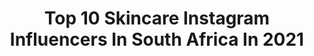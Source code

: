 ---
title: Top 10 Skincare Instagram Influencers In South Africa In 2021
description: >-
  Find top skincare Instagram influencers in South Africa in 2021. Most popular hashtags: #skincare #southafrica #skin #kbeauty.
platform: Instagram
hits: 68
text_top: See the best Instagram influencers on inBeat.
text_bottom: inBeat has 68 Instagram influencers like this in South Africa for you to pitch.
profiles:
  - username: "rakgadi_sedy_koetle"
    fullname: >-
      Rakgadi Sedy
    bio: >-
      Mama to @fentse_mabogwane Face of @organik_uzuri_skincare Owner: @sedy_beautyline @laflorette_ @bag_ish_
    location: "South Africa"
    followers: 186609
    engagement: 296
    commentsToLikes: 0.012136
    id: ck6twnvbst2vj0j717zgwronu
    verified: false
    hashtags: "#nativechildco, #african, #myheritageday, #teamnativechild"
  - username: "makgofe"
    fullname: >-
      Makgofe Moagi
    bio: >-
      👑🇿🇦 #entrepreneur #actress #speaker #MC 🚫#GBV🚫#disability #abuse 🚫#childtrafficking #fastcars #skincare #mentalhealth #LGBTQIA+ 📧
    location: "South Africa"
    followers: 79635
    engagement: 223
    commentsToLikes: 0.020413
    id: ck0w1ztwvly4m0i19zmdc6p2o
    verified: false
    hashtags: "#blessed, #selfcare, #women, #child"
  - username: "annalicious_za"
    fullname: >-
      Anna
    bio: >-
      Hoarder of skincare K Beauty lover Use my code Anna10 for 10% discount with @pinkcos_ Born 🇬🇧 Based in 🇿🇦
    location: "South Africa"
    followers: 2841
    engagement: 1246
    commentsToLikes: 0.763292
    id: ck5pwe2lkme5r0i116j5pcuz9
    verified: false
    hashtags: "#365inskincare, #benton, #whitewednesday, #nivea"
  - username: "undermyskinza"
    fullname: >-
      Candice H 🌸💋
    bio: >-
      Skincare enthusiast based in Cape Town, South Africa 🇿🇦 #transformertuesday #toptenskin2019
    location: "South Africa"
    followers: 2696
    engagement: 1045
    commentsToLikes: 0.320565
    id: ck5zp0m18rr6k0i141ma6xoev
    verified: false
    hashtags: "#skincarelovers, #pmskinroutine, #skinceuticalsza, #beautyroutine"
  - username: "bryni"
    fullname: >-
      bryni
    bio: >-
      Private flight attendant. Herbivore. Skincare enthusiast. Living out of a suitcase, getting lost in foreign supermarkets & drinking too much tea.
    location: "South Africa"
    followers: 9554
    engagement: 543
    commentsToLikes: 0.032024
    id: ck8szhgtyogoq0j78scniec00
    verified: false
    hashtags: "#wedontdeservethem, #patientlywaiting, #35mm"
  - username: "sizzle_manizzle"
    fullname: >-
      Make it Rain EP is Out💰
    bio: >-
      I'M ORIGINAL 👑 BADDEST MAKE IT RAIN OUT🔥 Link on bio👇 Brand Ambassador @bontle_skincare Mom to @icon_sbonga👼 Founder @sizzles_movement🚀 Trap Music 🎧🎵
    location: "South Africa"
    followers: 32639
    engagement: 132
    commentsToLikes: 0.053718
    id: ck5zu2ct71jst0i14tqggrzwk
    verified: false
    hashtags: "#mrivitho, #babybaby, #quarantinelife, #bounce"
  - username: "thelastmaharaja"
    fullname: >-
      Jiveshen Moodley
    bio: >-
      Joburg 🇿🇦 Son of Venus ♎️ Skincare Junkie 🙆🏽‍♂️ Promised to another 🌙
    location: "South Africa"
    followers: 10109
    engagement: 828
    commentsToLikes: 0.041943
    id: ckap3qdwx43sz0i78nxp0ygj3
    verified: false
    hashtags: "#kbeauty, #pride, #indianblogger, #beardsofinstagram"
  - username: "lerato_lefafa"
    fullname: >-
      TRAVEL & WELLNESS
    bio: >-
      South African, chasing great experiences ╔═════════╗ ⠀»Culture Specialist ⠀ »Content Creator ⠀ »DIY Skincare Queen ╚═════════╝ Latest Feature👇🏾
    location: "South Africa"
    followers: 26295
    engagement: 100
    commentsToLikes: 0.189848
    id: ck55k3bbkycz80i11339j6mt2
    verified: false
    hashtags: "#skincarespices, #health, #coronavirusinsa, #skincare"
  - username: "diariesofanislandergirl"
    fullname: >-
      ZAINAH | LIFESTYLE BLOGGER
    bio: >-
      🍉 content creator ☀️ beauty | skincare | food | fashion 🦩 owner : @_mocouture_ 🏝 mauritius 🇲🇺 💌 PR/Collab : zainah.peerally@gmail.com 👇🏼 Blog :
    location: "South Africa"
    followers: 9551
    engagement: 575
    commentsToLikes: 0.015637
    id: ck5hqose9tghk0i11u4gxah0n
    verified: false
    hashtags: "#mauritianblogger, #bbloggers, #lifestyle, #ilemaurice"
  - username: "kerry.mcgregor"
    fullname: >-
      Kerry McGregor
    bio: >-
      •DM for Collabs• Collector of things beautiful, like memories 🌺 Mama of 3. Wife. Traveller Bug. Model. Interior Design Addict. Foodie.
    location: "South Africa"
    followers: 19597
    engagement: 429
    commentsToLikes: 0.230123
    id: ckap2h3c0ysv50i786h7ngf58
    verified: false
    hashtags: "#competition, #lockdown, #skincare, #instalove"
---